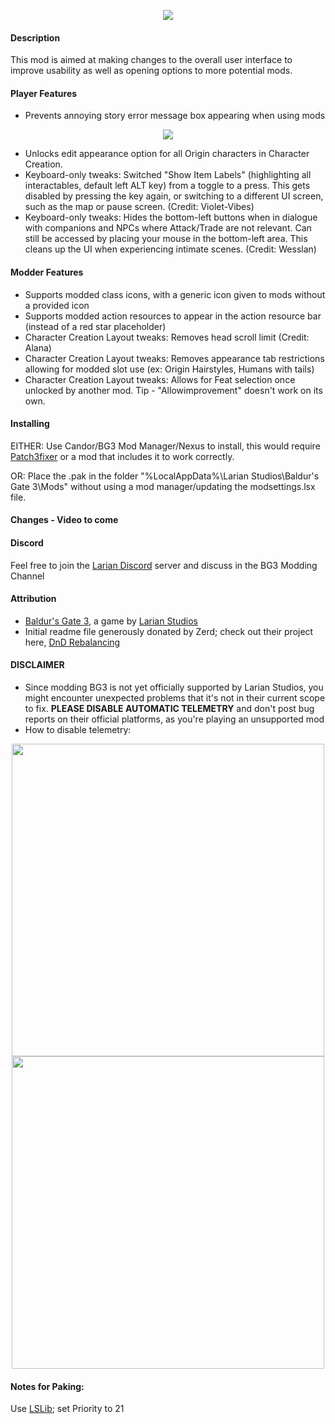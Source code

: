 
<p align="middle">
  <img src="https://i.imgur.com/6Zso95t.png"> 
</p>

#### Description
This mod is aimed at making changes to the overall user interface to improve usability as well as opening options to more potential mods.  

#### Player Features
- Prevents annoying story error message box appearing when using mods
<p float="left" align="middle">
  <img src="https://i.imgur.com/dm5CsPu.png">
</p>  

- Unlocks edit appearance option for all Origin characters in Character Creation.
- Keyboard-only tweaks: Switched "Show Item Labels" (highlighting all interactables, default left ALT key) from a toggle to a press. This gets disabled by pressing the key again, or switching to a different UI screen, such as the map or pause screen. (Credit: Violet-Vibes)
- Keyboard-only tweaks: Hides the bottom-left buttons when in dialogue with companions and NPCs where Attack/Trade are not relevant. Can still be accessed by placing your mouse in the bottom-left area. This cleans up the UI when experiencing intimate scenes. (Credit: Wesslan)

#### Modder Features
- Supports modded class icons, with a generic icon given to mods without a provided icon
- Supports modded action resources to appear in the action resource bar (instead of a red star placeholder)
- Character Creation Layout tweaks: Removes head scroll limit (Credit: Alana)
- Character Creation Layout tweaks: Removes appearance tab restrictions allowing for modded slot use (ex: Origin Hairstyles, Humans with tails)
- Character Creation Layout tweaks: Allows for Feat selection once unlocked by another mod. Tip - "Allowimprovement" doesn't work on its own.

#### Installing 
EITHER: Use Candor/BG3 Mod Manager/Nexus to install, this would require [Patch3fixer](https://www.nexusmods.com/baldursgate3/mods/550) or a mod that includes it to work correctly.

OR: Place the .pak in the folder "%LocalAppData%\Larian Studios\Baldur's Gate 3\Mods" without using a mod manager/updating the modsettings.lsx file.

#### Changes - Video to come

#### Discord
Feel free to join the [Larian Discord](https://discord.com/invite/larianstudios) server and discuss in the BG3 Modding Channel  

#### Attribution
- [Baldur's Gate 3](https://store.steampowered.com/app/1086940/Baldurs_Gate_3/), a game by [Larian Studios](http://larian.com/)  
- Initial readme file generously donated by Zerd; check out their project here, [DnD Rebalancing](https://github.com/ZerdBG3/DnD-Rebalancing/)  

#### DISCLAIMER
- Since modding BG3 is not yet officially supported by Larian Studios, you might encounter unexpected problems that it's not in their current scope to fix. **PLEASE DISABLE AUTOMATIC TELEMETRY** and don't post bug reports on their official platforms, as you're playing an unsupported mod  
- How to disable telemetry:  
<p float="left" align="middle">
  <img src="https://i.imgur.com/8BSSPiW.png" width="500">
  <img src="https://i.imgur.com/huTu79h.png" width="500">
</p>


#### Notes for Paking:
Use [LSLib](https://github.com/Norbyte/lslib); set Priority to 21
